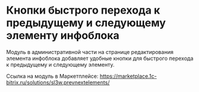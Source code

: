 # Кнопки быстрого перехода к предыдущему и следующему элементу инфоблока

Модуль в административной части на странице редактирования элемента инфоблока добавляет удобные кнопки для быстрого перехода к предыдущему и следующему элементу.

Ссылка на модуль в Маркетплейсе: https://marketplace.1c-bitrix.ru/solutions/sl3w.prevnextelements/

